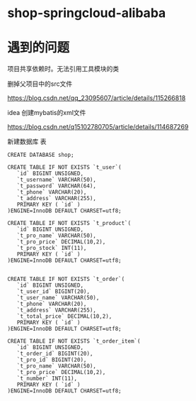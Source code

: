 # shop-springcloud-alibaba



# 遇到的问题

项目共享依赖时。无法引用工具模块的类

删掉父项目中的src文件

https://blog.csdn.net/qq_23095607/article/details/115266818



idea 创建mybatis的xml文件

https://blog.csdn.net/q15102780705/article/details/114687269





新建数据库 表

```mysql
CREATE DATABASE shop;

CREATE TABLE IF NOT EXISTS `t_user`(
   `id` BIGINT UNSIGNED,
   `t_username` VARCHAR(50),
   `t_password` VARCHAR(64),
   `t_phone` VARCHAR(20),
   `t_address` VARCHAR(255),
   PRIMARY KEY ( `id` )
)ENGINE=InnoDB DEFAULT CHARSET=utf8;

CREATE TABLE IF NOT EXISTS `t_product`(
   `id` BIGINT UNSIGNED,
   `t_pro_name` VARCHAR(50),
   `t_pro_price` DECIMAL(10,2),
   `t_pro_stock` INT(11),
   PRIMARY KEY ( `id` )
)ENGINE=InnoDB DEFAULT CHARSET=utf8;


CREATE TABLE IF NOT EXISTS `t_order`(
   `id` BIGINT UNSIGNED,
   `t_user_id` BIGINT(20),
   `t_user_name` VARCHAR(50),
   `t_phone` VARCHAR(20),
   `t_address` VARCHAR(255),
   `t_total_price` DECIMAL(10,2),
   PRIMARY KEY ( `id` )
)ENGINE=InnoDB DEFAULT CHARSET=utf8;

CREATE TABLE IF NOT EXISTS `t_order_item`(
   `id` BIGINT UNSIGNED,
   `t_order_id` BIGINT(20),
   `t_pro_id` BIGINT(20),
   `t_pro_name` VARCHAR(50),
   `t_pro_price` DECIMAL(10,2),
   `t_number` INT(11),
   PRIMARY KEY ( `id` )
)ENGINE=InnoDB DEFAULT CHARSET=utf8;


```

